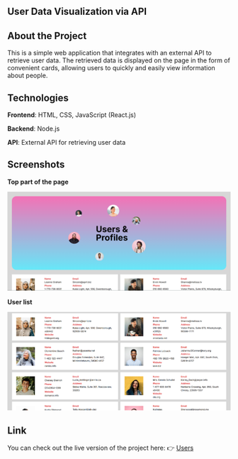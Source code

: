## User Data Visualization via API

## About the Project  
This is a simple web application that integrates with an external API to retrieve user data. The retrieved data is displayed on the page in the form of convenient cards, allowing users to quickly and easily view information about people.

## Technologies  
**Frontend**: HTML, CSS, JavaScript (React.js)  

**Backend**: Node.js  

**API**: External API for retrieving user data  

## Screenshots  

**Top part of the page**  

![Top part of the page](./public/top.png)

**User list**  

![User list](./public/users.png)

## Link

You can check out the live version of the project here:
👉 [Users](https://users-eight-navy.vercel.app/)